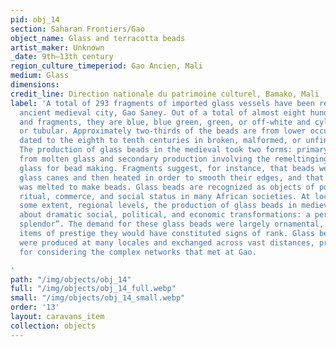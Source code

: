 ```yaml
---
pid: obj_14
section: Saharan Frontiers/Gao
object_name: Glass and terracotta beads
artist_maker: Unknown
_date: 9th–13th century
region_culture_timeperiod: Gao Ancien, Mali
medium: Glass
dimensions: 
credit_line: Direction nationale du patrimoine culturel, Bamako, Mali
label: 'A total of 293 fragments of imported glass vessels have been recorded at the
  ancient medieval city, Gao Saney. Out of a total of almost eight hundred glass beads
  and fragments, they are blue, blue green, green, or off-white and cylindrical, oval,
  or tubular. Approximately two-thirds of the beads are from lower occupation levels,
  dated to the eighth to tenth centuries in broken, malformed, or unfinished condition.
  The production of glass beads in the medieval took two forms: primary production
  from molten glass and secondary production involving the remeltinging of broken
  glass for bead making. Fragments suggest, for instance, that beads were cut from
  glass canes and then heated in order to smooth their edges, and that broken glassware
  was melted to make beads. Glass beads are recognized as objects of power, affluence,
  ritual, commerce, and social status in many African societies. At local and, to
  some extent, regional levels, the production of glass beads in medieval brought
  about dramatic social, political, and economic transformations: a period of “bleaded
  splendor”. The demand for these glass beads were largely ornamental, though as costly
  items of prestige they would have constituted signs of rank. Glass beads, which
  were produced at many locales and exchanged across vast distances, provide a microcosm
  for considering the complex networks that met at Gao.

'
path: "/img/objects/obj_14"
full: "/img/objects/obj_14_full.webp"
small: "/img/objects/obj_14_small.webp"
order: '13'
layout: caravans_item
collection: objects
---
```

